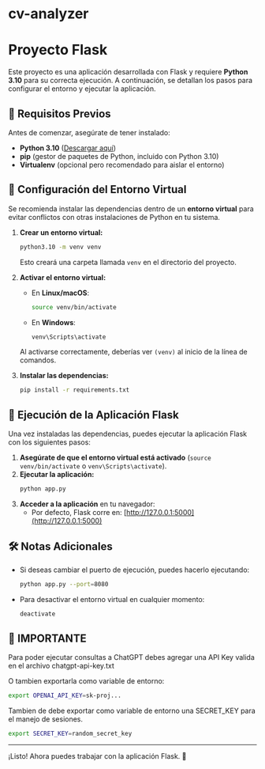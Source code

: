 # cv-analyzer

# Proyecto Flask

Este proyecto es una aplicación desarrollada con Flask y requiere **Python 3.10** para su correcta ejecución. A continuación, se detallan los pasos para configurar el entorno y ejecutar la aplicación.

## 📌 Requisitos Previos

Antes de comenzar, asegúrate de tener instalado:
- **Python 3.10** ([Descargar aquí](https://www.python.org/downloads/))
- **pip** (gestor de paquetes de Python, incluido con Python 3.10)
- **Virtualenv** (opcional pero recomendado para aislar el entorno)

## 🔧 Configuración del Entorno Virtual

Se recomienda instalar las dependencias dentro de un **entorno virtual** para evitar conflictos con otras instalaciones de Python en tu sistema.

1. **Crear un entorno virtual:**
   ```bash
   python3.10 -m venv venv
   ```
   Esto creará una carpeta llamada `venv` en el directorio del proyecto.

2. **Activar el entorno virtual:**
   - En **Linux/macOS**:
     ```bash
     source venv/bin/activate
     ```
   - En **Windows**:
     ```powershell
     venv\Scripts\activate
     ```
   Al activarse correctamente, deberías ver `(venv)` al inicio de la línea de comandos.

3. **Instalar las dependencias:**
   ```bash
   pip install -r requirements.txt
   ```

## 🚀 Ejecución de la Aplicación Flask

Una vez instaladas las dependencias, puedes ejecutar la aplicación Flask con los siguientes pasos:

1. **Asegúrate de que el entorno virtual está activado** (`source venv/bin/activate` o `venv\Scripts\activate`).
2. **Ejecutar la aplicación:**
   ```bash
   python app.py
   ```
3. **Acceder a la aplicación** en tu navegador:
   - Por defecto, Flask corre en: [http://127.0.0.1:5000](http://127.0.0.1:5000)

## 🛠️ Notas Adicionales
- Si deseas cambiar el puerto de ejecución, puedes hacerlo ejecutando:
  ```bash
  python app.py --port=8080
  ```
- Para desactivar el entorno virtual en cualquier momento:
  ```bash
  deactivate
  ```

## 📄 IMPORTANTE
Para poder ejecutar consultas a ChatGPT debes agregar una API Key valida en el archivo chatgpt-api-key.txt

O tambien exportarla como variable de entorno:

  ```bash
  export OPENAI_API_KEY=sk-proj...
  ```

Tambien de debe exportar como variable de entorno una SECRET_KEY para el manejo de sesiones.

  ```bash
  export SECRET_KEY=random_secret_key
  ```


---
¡Listo! Ahora puedes trabajar con la aplicación Flask. 🚀

